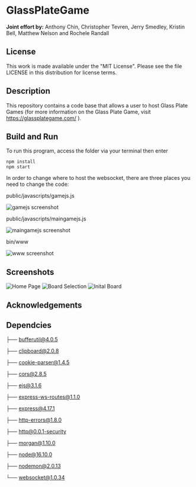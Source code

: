# GlassPlateGame

**Joint effort by:** Anthony Chin, Christopher Tevren, Jerry Smedley, Kristin Bell, Matthew Nelson and Rochele Randall

## License
This work is made available under the "MIT License". Please see the file LICENSE in this distribution for license terms.

## Description
This repository contains a code base that allows a user to host Glass Plate Games (for more information on the Glass Plate Game, visit https://glassplategame.com/ ). 

## Build and Run
To run this program, access the folder via your terminal then enter 

    npm install
    npm start

In order to change where to host the websocket, there are three places you need to change the code:

public/javascripts/gamejs.js 


![gamejs screenshot](https://github.com/jakira-bot/GlassPlateGame-1/blob/main/public/images/gamejs%20screenshot.png)

public/javascripts/maingamejs.js 


![maingamejs screenshot](https://github.com/jakira-bot/GlassPlateGame-1/blob/main/public/images/maingamejs%20screenshot.png)

bin/www


![www screenshot](https://github.com/jakira-bot/GlassPlateGame-1/blob/main/public/images/www%20screenshot.png)

## Screenshots

![Home Page](https://github.com/jakira-bot/GlassPlateGame-1/blob/main/public/images/HomePage.png)
![Board Selection](https://github.com/jakira-bot/GlassPlateGame-1/blob/main/public/images/BoardSelection.png)
![Inital Board](https://github.com/jakira-bot/GlassPlateGame-1/blob/main/public/images/InitalBoard.jpg)

## Acknowledgements

## Dependcies

├── bufferutil@4.0.5

├── clipboard@2.0.8

├── cookie-parser@1.4.5

├── cors@2.8.5

├── ejs@3.1.6

├── express-ws-routes@1.1.0

├── express@4.17.1

├── http-errors@1.8.0

├── http@0.0.1-security

├── morgan@1.10.0

├── node@16.10.0

├── nodemon@2.0.13

└── websocket@1.0.34
